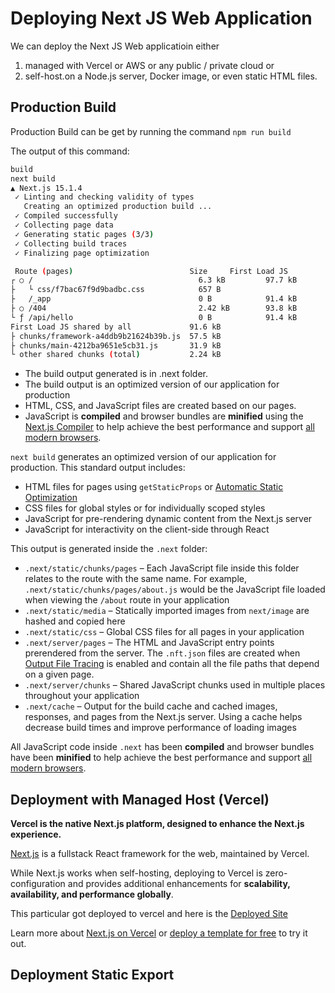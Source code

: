 # Deploying Next JS Web Application

We can deploy the Next JS Web applicatioin either

1. managed with Vercel or AWS or any public / private cloud or
2. self-host.on a Node.js server, Docker image, or even static HTML files.

## Production Build

Production Build can be get by running the command `npm run build`

The output of this command:

```bash
build
next build   
▲ Next.js 15.1.4 
 ✓ Linting and checking validity of types
   Creating an optimized production build ...
 ✓ Compiled successfully
 ✓ Collecting page data
 ✓ Generating static pages (3/3)
 ✓ Collecting build traces
 ✓ Finalizing page optimization

 Route (pages)                          Size     First Load JS
┌ ○ /                                     6.3 kB         97.7 kB
├   └ css/f7bac67f9d9badbc.css            657 B
├   /_app                                 0 B            91.4 kB
├ ○ /404                                  2.42 kB        93.8 kB
└ ƒ /api/hello                            0 B            91.4 kB
First Load JS shared by all             91.6 kB
├ chunks/framework-a4ddb9b21624b39b.js  57.5 kB
├ chunks/main-4212ba9651e5cb31.js       31.9 kB
└ other shared chunks (total)           2.24 kB
```

* The build output generated is in .next folder.
* The build output is an optimized version of our application for production
* HTML, CSS, and JavaScript files are created based on our pages.
* JavaScript is **compiled** and browser bundles are **minified** using the [Next.js Compiler](https://nextjs.org/docs/architecture/nextjs-compiler) to help achieve the best performance and support [all modern browsers](https://nextjs.org/docs/architecture/supported-browsers).

`next build` generates an optimized version of our application for production. This standard output includes:

* HTML files for pages using `getStaticProps` or [Automatic Static Optimization](https://nextjs.org/docs/13/pages/building-your-application/rendering/automatic-static-optimization)
* CSS files for global styles or for individually scoped styles
* JavaScript for pre-rendering dynamic content from the Next.js server
* JavaScript for interactivity on the client-side through React

This output is generated inside the `.next` folder:

* `.next/static/chunks/pages` – Each JavaScript file inside this folder relates to the route with the same name. For example, `.next/static/chunks/pages/about.js` would be the JavaScript file loaded when viewing the `/about` route in your application
* `.next/static/media` – Statically imported images from `next/image` are hashed and copied here
* `.next/static/css` – Global CSS files for all pages in your application
* `.next/server/pages` – The HTML and JavaScript entry points prerendered from the server. The `.nft.json` files are created when [Output File Tracing](https://nextjs.org/docs/13/pages/api-reference/next-config-js/output) is enabled and contain all the file paths that depend on a given page.
* `.next/server/chunks` – Shared JavaScript chunks used in multiple places throughout your application
* `.next/cache` – Output for the build cache and cached images, responses, and pages from the Next.js server. Using a cache helps decrease build times and improve performance of loading images

All JavaScript code inside `.next` has been **compiled** and browser bundles have been **minified** to help achieve the best performance and support [all modern browsers](https://nextjs.org/docs/13/architecture/supported-browsers).

## Deployment with Managed Host (Vercel)

**Vercel is the native Next.js platform, designed to enhance the Next.js experience.**

[Next.js](https://nextjs.org/) is a fullstack React framework for the web, maintained by Vercel.

While Next.js works when self-hosting, deploying to Vercel is zero-configuration and provides additional enhancements for **scalability, availability, and performance globally**.

This particular got deployed to vercel and here is the [Deployed Site](https://nextjs-typescript-tailwindcss-8wzeqraoi-pradeepnguptas-projects.vercel.app/)

Learn more about [Next.js on Vercel](https://vercel.com/docs/frameworks/nextjs?utm_source=next-site&utm_medium=docs&utm_campaign=next-website) or [deploy a template for free](https://vercel.com/templates/next.js?utm_source=next-site&utm_medium=docs&utm_campaign=next-website) to try it out.


## Deployment Static Export
